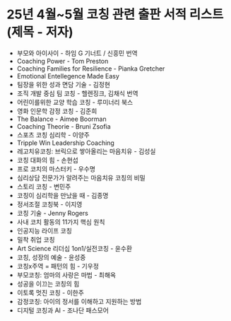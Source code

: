 # 25년 4월~5월 코칭 관련 출판 서적 리스트 (제목 - 저자)
  * 부모와 아이사이 - 하임 G 기너트 / 신흥민 번역
  * Coaching Power - Tom Preston
  * Coaching Families for Resilience - Pianka Gretcher
  * Emotional Entellegence Made Easy
  * 팀장을 위한 성과 면담 기술 - 김정현
  * 조직 개발 중심 팀 코칭 - 헬렌징크, 김채식 번역
  * 어린이를위한 교양 학습 코칭 - 루미너리 북스
  * 영화 인문학 감정 코칭 - 김준희
  * The Balance - Aimee Boorman
  * Coaching Theorie - Bruni Zsofia
  * 스포츠 코칭 심리학 - 이양주
  * Tripple Win Leadership Coaching
  * 레고치유코칭: 브릭으로 쌓아올리는 마음치유 - 김성실
  * 코칭 대화의 힘 - 손현섭
  * 프로 코치의 마스터키 - 우수명
  * 심리상담 전문가가 알려주는 마음치유 코칭의 비밀 
  * 스토리 코칭 - 변민주
  * 코칭이 심리학을 만났을 때 - 김종명
  * 정서조절 코칭북 - 이지영
  * 코칭 기술 - Jenny Rogers
  * 사내 코치 활동의 11가지 핵심 원칙
  * 인공지능 라이프 코칭
  * 밀착 취업 코칭
  * Art Science 리더십 1on1/실전코칭 - 윤수환
  * 코칭, 성장의 예술 - 윤성중
  * 코칭x주역 = 패턴의 힘 - 기우정
  * 부모코칭: 엄마의 사랑은 마법 - 최해옥
  * 성공을 이끄는 코칭의 힘
  * 이토록 멋진 코칭 - 이한주
  * 감정코칭: 아이의 정서를 이해하고 지원하는 방법
  * 디지털 코칭과 AI - 조나단 패스모어
  

